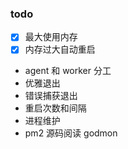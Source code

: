 ### todo

- [x] 最大使用内存
- [x] 内存过大自动重启
- agent 和 worker 分工
- 优雅退出
- 错误捕获退出
- 重启次数和间隔
- 进程维护
- pm2 源码阅读 godmon

